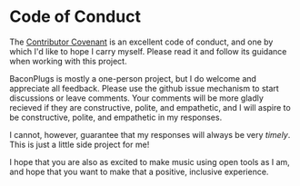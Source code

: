 # Code of Conduct

The [Contributor Covenant](https://www.contributor-covenant.org/version/1/4/code-of-conduct.html) is an excellent code of
conduct, and one by which I'd like to hope I carry myself. Please read it and follow its guidance when
working with this project.

BaconPlugs is mostly a one-person project, but I do welcome and appreciate all feedback. 
Please use the
github issue mechanism to start discussions or leave comments. Your comments will be more gladly
recieved if they are constructive, polite,
and empathetic, and I will aspire to be constructive, polite, and empathetic in my responses.

I cannot, however, guarantee that my responses will always be very *timely*. 
This is just a little side project for me! 

I hope that you are also as excited to make music using open tools as I am, and hope that
you want to make that a positive, inclusive experience.

